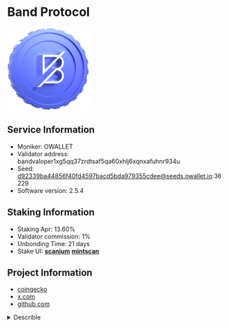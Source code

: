 # Band Protocol

![logo](https://raw.githubusercontent.com/cosmostation/chainlist/master/chain/band/asset/band.png)

## Service Information

- Moniker: OWALLET
- Validator address: bandvaloper1xg5qq37zrdtsaf5qa60xhlj6xqnxafuhnr934u
- Seed: d92339ba44856f40fd4597bacd5bda979355cdee@seeds.owallet.io:36229
- Software version: 2.5.4

## Staking Information

- Staking Apr: 13.60%
- Validator commission: 1%
- Unbonding Time: 21 days
- Stake UI: [**scanium**](https://scanium.io/band/staking/bandvaloper1xg5qq37zrdtsaf5qa60xhlj6xqnxafuhnr934u) [**mintscan**](https://www.mintscan.io/band/validators/bandvaloper1xg5qq37zrdtsaf5qa60xhlj6xqnxafuhnr934u)

## Project Information

- [coingecko](https://www.coingecko.com/en/coins/band-protocol)
- [x.com](https://twitter.com/BandProtocol)
- [github.com](https://github.com/bandprotocol)

<details>
    <summary>Describle</summary>
    
Band Protocol is a decentralized, cross-chain oracle platform designed to aggregate and connect real-world data and APIs to smart contracts. It aims to provide secure and scalable access to reliable data for decentralized applications (dApps), particularly in the realms of decentralized finance (DeFi) and other blockchain ecosystems.

Here are some key features of Band Protocol:

1. **Cross-Chain Compatibility**: Band Protocol is designed to support multiple blockchain platforms. It achieves this through its independent blockchain, the BandChain, which processes data requests and feeds data to smart contracts on various blockchains like Ethereum, Binance Smart Chain, and Cosmos.

2. **Decentralized Data Oracles**: Band Protocol allows developers to create customizable oracles that fetch external data and bring it into the blockchain. These oracles are decentralized, meaning that they rely on multiple data providers to ensure the integrity and reliability of the data.

3. **BandChain**: Band Protocol operates using its own blockchain, BandChain, which is built on the Cosmos SDK. Validators on BandChain are responsible for processing data requests and providing security to the network. The BandChain can also communicate with other blockchains using the Inter-Blockchain Communication (IBC) protocol.

4. **Token (BAND)**: The native token of Band Protocol, called BAND, is used for staking by validators, governance, and payment for oracle services. Validators stake BAND tokens to secure the network and provide data.

5. **Data Security and Reliability**: The decentralized nature of Band Protocol ensures that data is collected from multiple sources, minimizing the risk of manipulation or inaccuracies. Validators are incentivized to provide reliable data, as their staked tokens can be slashed if they act maliciously.

6. **Speed and Scalability**: Band Protocol emphasizes speed in data retrieval and scalability for its oracles, ensuring that data is available to smart contracts in a timely manner. This makes it suitable for high-demand applications like DeFi.

Overall, Band Protocol is focused on becoming a reliable bridge between real-world data and decentralized applications across multiple blockchains.
</details>
